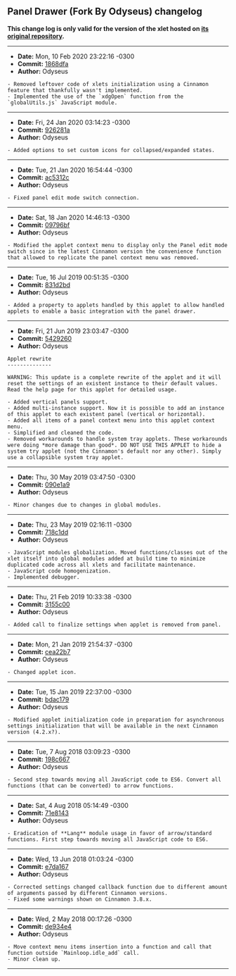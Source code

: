 ## Panel Drawer (Fork By Odyseus) changelog

**This change log is only valid for the version of the xlet hosted on [its original repository](https://gitlab.com/Odyseus/CinnamonTools).**

***

- **Date:** Mon, 10 Feb 2020 23:22:16 -0300
- **Commit:** [1868dfa](https://gitlab.com/Odyseus/CinnamonTools/commit/1868dfa)
- **Author:** Odyseus

```
- Removed leftover code of xlets initialization using a Cinnamon feature that thankfully wasn't implemented.
- Implemented the use of the `xdgOpen` function from the `globalUtils.js` JavaScript module.

```

***

- **Date:** Fri, 24 Jan 2020 03:14:23 -0300
- **Commit:** [926281a](https://gitlab.com/Odyseus/CinnamonTools/commit/926281a)
- **Author:** Odyseus

```
- Added options to set custom icons for collapsed/expanded states.

```

***

- **Date:** Tue, 21 Jan 2020 16:54:44 -0300
- **Commit:** [ac5312c](https://gitlab.com/Odyseus/CinnamonTools/commit/ac5312c)
- **Author:** Odyseus

```
- Fixed panel edit mode switch connection.

```

***

- **Date:** Sat, 18 Jan 2020 14:46:13 -0300
- **Commit:** [09796bf](https://gitlab.com/Odyseus/CinnamonTools/commit/09796bf)
- **Author:** Odyseus

```
- Modified the applet context menu to display only the Panel edit mode switch since in the latest Cinnamon version the convenience function that allowed to replicate the panel context menu was removed.

```

***

- **Date:** Tue, 16 Jul 2019 00:51:35 -0300
- **Commit:** [831d2bd](https://gitlab.com/Odyseus/CinnamonTools/commit/831d2bd)
- **Author:** Odyseus

```
- Added a property to applets handled by this applet to allow handled applets to enable a basic integration with the panel drawer.

```

***

- **Date:** Fri, 21 Jun 2019 23:03:47 -0300
- **Commit:** [5429260](https://gitlab.com/Odyseus/CinnamonTools/commit/5429260)
- **Author:** Odyseus

```
Applet rewrite
--------------

WARNING: This update is a complete rewrite of the applet and it will reset the settings of an existent instance to their default values. Read the help page for this applet for detailed usage.

- Added vertical panels support.
- Added multi-instance support. Now it is possible to add an instance of this applet to each existent panel (vertical or horizontal).
- Added all items of a panel context menu into this applet context menu.
- Simplified and cleaned the code.
- Removed workarounds to handle system tray applets. These workarounds were doing *more damage than good*. DO NOT USE THIS APPLET to hide a system try applet (not the Cinnamon's default nor any other). Simply use a collapsible system tray applet.

```

***

- **Date:** Thu, 30 May 2019 03:47:50 -0300
- **Commit:** [090e1a9](https://gitlab.com/Odyseus/CinnamonTools/commit/090e1a9)
- **Author:** Odyseus

```
- Minor changes due to changes in global modules.

```

***

- **Date:** Thu, 23 May 2019 02:16:11 -0300
- **Commit:** [718c1dd](https://gitlab.com/Odyseus/CinnamonTools/commit/718c1dd)
- **Author:** Odyseus

```
- JavaScript modules globalization. Moved functions/classes out of the xlet itself into global modules added at build time to minimize duplicated code across all xlets and facilitate maintenance.
- JavaScript code homogenization.
- Implemented debugger.

```

***

- **Date:** Thu, 21 Feb 2019 10:33:38 -0300
- **Commit:** [3155c00](https://gitlab.com/Odyseus/CinnamonTools/commit/3155c00)
- **Author:** Odyseus

```
- Added call to finalize settings when applet is removed from panel.

```

***

- **Date:** Mon, 21 Jan 2019 21:54:37 -0300
- **Commit:** [cea22b7](https://gitlab.com/Odyseus/CinnamonTools/commit/cea22b7)
- **Author:** Odyseus

```
- Changed applet icon.

```

***

- **Date:** Tue, 15 Jan 2019 22:37:00 -0300
- **Commit:** [bdac179](https://gitlab.com/Odyseus/CinnamonTools/commit/bdac179)
- **Author:** Odyseus

```
- Modified applet initialization code in preparation for asynchronous settings initialization that will be available in the next Cinnamon version (4.2.x?).

```

***

- **Date:** Tue, 7 Aug 2018 03:09:23 -0300
- **Commit:** [198c667](https://gitlab.com/Odyseus/CinnamonTools/commit/198c667)
- **Author:** Odyseus

```
- Second step towards moving all JavaScript code to ES6. Convert all functions (that can be converted) to arrow functions.

```

***

- **Date:** Sat, 4 Aug 2018 05:14:49 -0300
- **Commit:** [71e8143](https://gitlab.com/Odyseus/CinnamonTools/commit/71e8143)
- **Author:** Odyseus

```
- Eradication of **Lang** module usage in favor of arrow/standard functions. First step towards moving all JavaScript code to ES6.

```

***

- **Date:** Wed, 13 Jun 2018 01:03:24 -0300
- **Commit:** [e7da167](https://gitlab.com/Odyseus/CinnamonTools/commit/e7da167)
- **Author:** Odyseus

```
- Corrected settings changed callback function due to different amount of arguments passed by different Cinnamon versions.
- Fixed some warnings shown on Cinnamon 3.8.x.

```

***

- **Date:** Wed, 2 May 2018 00:17:26 -0300
- **Commit:** [de934e4](https://gitlab.com/Odyseus/CinnamonTools/commit/de934e4)
- **Author:** Odyseus

```
- Move context menu items insertion into a function and call that function outside `Mainloop.idle_add` call.
- Minor clean up.

```

***
